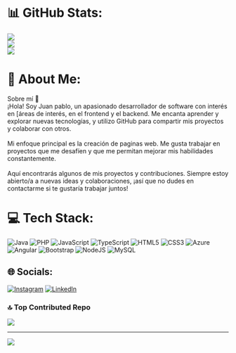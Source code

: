 # 📊 GitHub Stats:
![](https://github-readme-stats.vercel.app/api?username=juanbuitrago17&theme=neon&hide_border=true&include_all_commits=true&count_private=false)<br/>
![](https://github-readme-streak-stats.herokuapp.com/?user=juanbuitrago17&theme=neon&hide_border=true)<br/>
![](https://github-readme-stats.vercel.app/api/top-langs/?username=juanbuitrago17&theme=neon&hide_border=true&include_all_commits=true&count_private=false&layout=compact)

# 💫 About Me:
Sobre mí 👋<br>¡Hola! Soy Juan pablo, un apasionado desarrollador de software con interés en [áreas de interés, en el frontend y el backend. Me encanta aprender y explorar nuevas tecnologías, y utilizo GitHub para compartir mis proyectos y colaborar con otros.<br><br>Mi enfoque principal es la creación de paginas web. Me gusta trabajar en proyectos que me desafíen y que me permitan mejorar mis habilidades constantemente.<br><br>Aquí encontrarás algunos de mis proyectos y contribuciones. Siempre estoy abierto/a a nuevas ideas y colaboraciones, ¡así que no dudes en contactarme si te gustaría trabajar juntos!

# 💻 Tech Stack:
![Java](https://img.shields.io/badge/java-%23ED8B00.svg?style=for-the-badge&logo=openjdk&logoColor=white) ![PHP](https://img.shields.io/badge/php-%23777BB4.svg?style=for-the-badge&logo=php&logoColor=white) ![JavaScript](https://img.shields.io/badge/javascript-%23323330.svg?style=for-the-badge&logo=javascript&logoColor=%23F7DF1E) ![TypeScript](https://img.shields.io/badge/typescript-%23007ACC.svg?style=for-the-badge&logo=typescript&logoColor=white) ![HTML5](https://img.shields.io/badge/html5-%23E34F26.svg?style=for-the-badge&logo=html5&logoColor=white) ![CSS3](https://img.shields.io/badge/css3-%231572B6.svg?style=for-the-badge&logo=css3&logoColor=white) ![Azure](https://img.shields.io/badge/azure-%230072C6.svg?style=for-the-badge&logo=microsoftazure&logoColor=white) ![Angular](https://img.shields.io/badge/angular-%23DD0031.svg?style=for-the-badge&logo=angular&logoColor=white) ![Bootstrap](https://img.shields.io/badge/bootstrap-%238511FA.svg?style=for-the-badge&logo=bootstrap&logoColor=white) ![NodeJS](https://img.shields.io/badge/node.js-6DA55F?style=for-the-badge&logo=node.js&logoColor=white) ![MySQL](https://img.shields.io/badge/mysql-4479A1.svg?style=for-the-badge&logo=mysql&logoColor=white)
## 🌐 Socials:
[![Instagram](https://img.shields.io/badge/Instagram-%23E4405F.svg?logo=Instagram&logoColor=white)](https://instagram.com/jpbuitrago17) [![LinkedIn](https://img.shields.io/badge/LinkedIn-%230077B5.svg?logo=linkedin&logoColor=white)](https://linkedin.com/in/www.linkedin.com/in/juanpablobuitrago) 


### 🔝 Top Contributed Repo
![](https://github-contributor-stats.vercel.app/api?username=juanbuitrago17&limit=5&theme=dark&combine_all_yearly_contributions=true)

---
[![](https://visitcount.itsvg.in/api?id=juanbuitrago17&icon=0&color=0)](https://visitcount.itsvg.in)

<!-- Proudly created with GPRM ( https://gprm.itsvg.in ) -->
